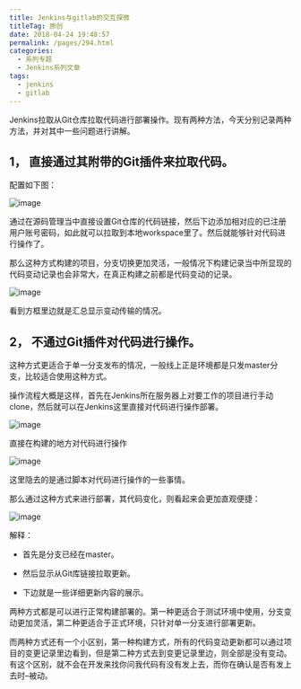 ```yaml
---
title: Jenkins与gitlab的交互探微
titleTag: 原创
date: 2018-04-24 19:48:57
permalink: /pages/294.html
categories:
  - 系列专题
  - Jenkins系列文章
tags:
  - jenkins
  - gitlab
---
```


Jenkins拉取从Git仓库拉取代码进行部署操作。现有两种方法，今天分别记录两种方法，并对其中一些问题进行讲解。

## 1， 直接通过其附带的Git插件来拉取代码。

配置如下图：

![image](http://t.eryajf.net/imgs/2021/09/50df861fb9955519.jpg)

通过在源码管理当中直接设置Git仓库的代码链接，然后下边添加相对应的已注册用户账号密码，如此就可以拉取到本地workspace里了。然后就能够针对代码进行操作了。

那么这种方式构建的项目，分支切换更加灵活，一般情况下构建记录当中所显现的代码变动记录也会非常大，在真正构建之前都是代码变动的记录。

![image](http://t.eryajf.net/imgs/2021/09/fa2ab597fe447252.jpg)

看到方框里边就是汇总显示变动传输的情况。

## 2， 不通过Git插件对代码进行操作。

这种方式更适合于单一分支发布的情况，一般线上正是环境都是只发master分支，比较适合使用这种方式。

操作流程大概是这样，首先在Jenkins所在服务器上对要工作的项目进行手动clone，然后就可以在Jenkins这里直接对代码进行操作部署。

![image](http://t.eryajf.net/imgs/2021/09/651908cb2af403ba.jpg)

直接在构建的地方对代码进行操作

![image](http://t.eryajf.net/imgs/2021/09/97e70e1457b5d486.jpg)

这里隐去的是通过脚本对代码进行操作的一些事情。

那么通过这种方式来进行部署，其代码变化，则看起来会更加直观便捷：

![image](http://t.eryajf.net/imgs/2021/09/de389aefbf089a2b.jpg)

解释：

- 首先是分支已经在master。

- 然后显示从Git库链接拉取更新。

- 下边就是一些详细更新内容的展示。

两种方式都是可以进行正常构建部署的。第一种更适合于测试环境中使用，分支变动更加灵活，第二种更适合于正式环境，只针对单一分支进行部署更新。

而两种方式还有一个小区别，第一种构建方式，所有的代码变动更新都可以通过项目的变更记录里边看到，但是第二种方式去到变更记录里边，则全部是没有变动。有这个区别，就不会在开发来找你问我代码有没有发上去，而你在确认是否有发上去时–被动。
